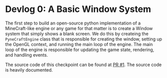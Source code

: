 # Devlog 0: A Basic Window System

The first step to build an open-source python implementation of a MineCraft-like engine or any game for that matter is to create a Window system that simply shows a blank screen. We do this by createing the `PyneCraftEngine` class that is responsible for creating the window, setting up the OpenGL context, and running the main loop of the engine. The main loop of the engine is responsible for updating the game state, rendering, and handling events.

The source code of this checkpoint can be found at [PR #1](https://github.com/soumik12345/pynecraft/pull/1). The source code is heavily documented.

